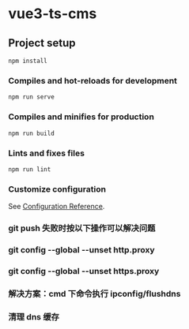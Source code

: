 # vue3-ts-cms

## Project setup

```
npm install
```

### Compiles and hot-reloads for development

```
npm run serve
```

### Compiles and minifies for production

```
npm run build
```

### Lints and fixes files

```
npm run lint
```

### Customize configuration

See [Configuration Reference](https://cli.vuejs.org/config/).

### git push 失败时按以下操作可以解决问题

### git config --global --unset http.proxy

### git config --global --unset https.proxy

### 解决方案：cmd 下命令执行 ipconfig/flushdns

### 清理 dns 缓存
